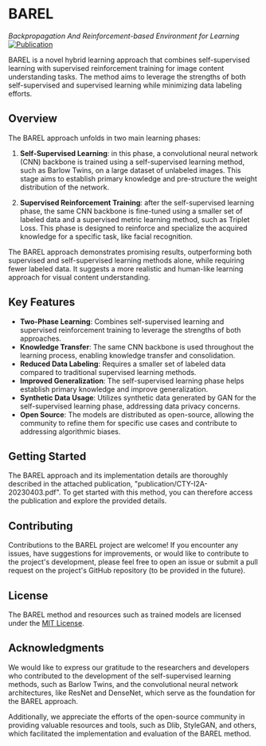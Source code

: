 # BAREL
<i>Backpropagation And Reinforcement-based Environment for Learning</i> 
[![Publication](https://img.shields.io/badge/Publication-PDF-blue.svg)](https://github.com/Cydral/BAREL/blob/main/publication/CTY-I2A-20230403.pdf)

BAREL is a novel hybrid learning approach that combines self-supervised learning with supervised reinforcement training for image content understanding tasks. The method aims to leverage the strengths of both self-supervised and supervised learning while minimizing data labeling efforts.

## Overview

The BAREL approach unfolds in two main learning phases:

1. **Self-Supervised Learning**: in this phase, a convolutional neural network (CNN) backbone is trained using a self-supervised learning method, such as Barlow Twins, on a large dataset of unlabeled images. This stage aims to establish primary knowledge and pre-structure the weight distribution of the network.

2. **Supervised Reinforcement Training**: after the self-supervised learning phase, the same CNN backbone is fine-tuned using a smaller set of labeled data and a supervised metric learning method, such as Triplet Loss. This phase is designed to reinforce and specialize the acquired knowledge for a specific task, like facial recognition.

The BAREL approach demonstrates promising results, outperforming both supervised and self-supervised learning methods alone, while requiring fewer labeled data. It suggests a more realistic and human-like learning approach for visual content understanding.

## Key Features

- **Two-Phase Learning**: Combines self-supervised learning and supervised reinforcement training to leverage the strengths of both approaches.
- **Knowledge Transfer**: The same CNN backbone is used throughout the learning process, enabling knowledge transfer and consolidation.
- **Reduced Data Labeling**: Requires a smaller set of labeled data compared to traditional supervised learning methods.
- **Improved Generalization**: The self-supervised learning phase helps establish primary knowledge and improve generalization.
- **Synthetic Data Usage**: Utilizes synthetic data generated by GAN for the self-supervised learning phase, addressing data privacy concerns.
- **Open Source**: The models are distributed as open-source, allowing the community to refine them for specific use cases and contribute to addressing algorithmic biases.

## Getting Started

The BAREL approach and its implementation details are thoroughly described in the attached publication, "publication/CTY-I2A-20230403.pdf". To get started with this method, you can therefore access the publication and explore the provided details.

## Contributing

Contributions to the BAREL project are welcome! If you encounter any issues, have suggestions for improvements, or would like to contribute to the project's development, please feel free to open an issue or submit a pull request on the project's GitHub repository (to be provided in the future).

## License

The BAREL method and resources such as trained models are licensed under the [MIT License](https://github.com/Cydral/BAREL/blob/main/LICENSE).

## Acknowledgments

We would like to express our gratitude to the researchers and developers who contributed to the development of the self-supervised learning methods, such as Barlow Twins, and the convolutional neural network architectures, like ResNet and DenseNet, which serve as the foundation for the BAREL approach.

Additionally, we appreciate the efforts of the open-source community in providing valuable resources and tools, such as Dlib, StyleGAN, and others, which facilitated the implementation and evaluation of the BAREL method.
